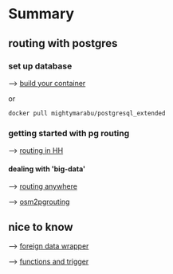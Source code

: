 # Summary

## routing with postgres

### set up database

--> [build your container](Dockerfile)

or

```
docker pull mightymarabu/postgresql_extended
```

### getting started with pg routing 

--> [routing in HH](example_hh.md)

#### dealing with 'big-data'

--> [routing anywhere](example_bigdata_routing.md)

--> [osm2pgrouting](osm2pgsql)


## nice to know

--> [foreign data wrapper](fdw.md)

--> [functions and trigger](function_trigger.md)
